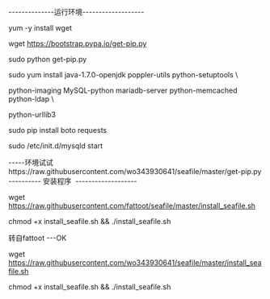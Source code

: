 --------------运行环境-------------------

yum -y install wget

wget https://bootstrap.pypa.io/get-pip.py

sudo python get-pip.py

sudo yum install java-1.7.0-openjdk poppler-utils python-setuptools \

python-imaging MySQL-python mariadb-server python-memcached python-ldap \

python-urllib3

sudo pip install boto requests

sudo /etc/init.d/mysqld start



-----环境试试https://raw.githubusercontent.com/wo343930641/seafile/master/get-pip.py
----------  安装程序  -------------------

wget https://raw.githubusercontent.com/fattoot/seafile/master/install_seafile.sh

chmod +x install_seafile.sh && ./install_seafile.sh

转自fattoot ---OK

wget https://raw.githubusercontent.com/wo343930641/seafile/master/install_seafile.sh

chmod +x install_seafile.sh && ./install_seafile.sh
